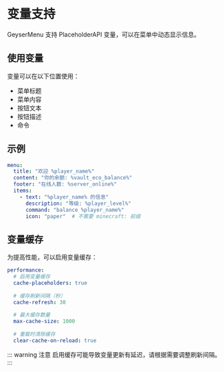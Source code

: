 # 变量支持

GeyserMenu 支持 PlaceholderAPI 变量，可以在菜单中动态显示信息。

## 使用变量

变量可以在以下位置使用：

- 菜单标题
- 菜单内容
- 按钮文本
- 按钮描述
- 命令

## 示例

```yaml
menu:
  title: "欢迎 %player_name%"
  content: "你的余额: %vault_eco_balance%"
  footer: "在线人数: %server_online%"
  items:
    - text: "%player_name% 的信息"
      description: "等级: %player_level%"
      command: "balance %player_name%"
      icon: "paper"  # 不需要 minecraft: 前缀
```

## 变量缓存

为提高性能，可以启用变量缓存：

```yaml
performance:
  # 启用变量缓存
  cache-placeholders: true
  
  # 缓存刷新间隔（秒）
  cache-refresh: 30
  
  # 最大缓存数量
  max-cache-size: 1000
  
  # 重载时清除缓存
  clear-cache-on-reload: true
```

::: warning 注意
启用缓存可能导致变量更新有延迟，请根据需要调整刷新间隔。
::: 
